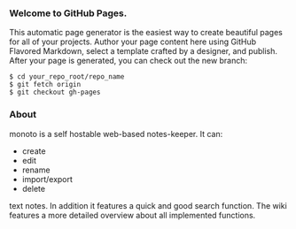 ### Welcome to GitHub Pages.
This automatic page generator is the easiest way to create beautiful pages for all of your projects. Author your page content here using GitHub Flavored Markdown, select a template crafted by a designer, and publish. After your page is generated, you can check out the new branch:

```
$ cd your_repo_root/repo_name
$ git fetch origin
$ git checkout gh-pages
```

### About
monoto is a self hostable web-based notes-keeper. It can:

* create
* edit
* rename
* import/export
* delete

text notes. In addition it features a quick and good search function. The wiki features a more detailed overview about all implemented functions.
